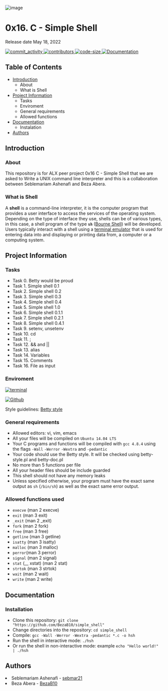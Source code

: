 ![image](https://th.bing.com/th/id/R.6df906fdc9f2cd1188dac4d18d5bf5fa?rik=bE6bZwGvU4uE5w&riu=http%3a%2f%2fwww.mangadaku.com%2fimages%2flogo_shell.jpg&ehk=00vdNn%2bH0aWSUAwwRyhhCMVQX%2fAFJHWKn5GdQSPBQdQ%3d&risl=&pid=ImgRaw&r=0)
<h1>0x16. C - Simple Shell</h1>
Release date May 18, 2022

</p>
          </a>
          <a href="https://github.com/BezaB10/simple_shell/commits/master" target="_blank">
               <img alt="commit_activity" src="https://img.shields.io/github/commit-activity/y/BezaB10/simple_shell" />
          </a>
          <a href="https://github.com/BezaB10/simple_shell/graphs/contributors" target="_blank">
               <img alt="contributors" src="https://img.shields.io/github/contributors/BezaB10/simple_shell" />
          </a>
          <a href="https://github.com/BezaB10/simple_shell/blob/master/hsh_shell.c"target="_blank">
               <img alt="code-size" src="https://img.shields.io/tokei/lines/github/BezaB10/simple_shell" />
          </a>
          <a href="https://github.com/BezaB10/simple_shell/blob/master/README.md" target="_blank">
               <img alt="Documentation" src="https://img.shields.io/badge/documentation-yes-lightpink" />
          </a>
     </p>

## Table of Contents
* [Introduction](#Introduction)
  * About
  * What is Shell
* [Project Information](#Project-Information)
    * Tasks
    * Enviroment
    * General requirements
    * Allowed functions
* [Documentation](#Documentation)
    * Instalation
* [Authors](#Authors)

## Introduction

### About
This repository is for ALX peer project 0x16 C - Simple Shell that we are asked to Write a UNIX command line interpreter and this is a collaboration between Seblemariam Ashenafi and Beza Abera. 

### What is Shell
A **shell** is a command-line interpreter, it is the computer program that provides a user interface to access the services of the operating system. Depending on the type of interface they use, shells can be of various types, in this case, a shell program of the type **`sh`** ([Bourne Shell](https://en.wikipedia.org/wiki/Bourne_shell)) will be developed. Users typically interact with a shell using a [terminal emulator](https://en.wikipedia.org/wiki/Terminal_emulator) that is used for entering data into and displaying or printing data from, a computer or a computing system.

## Project Information

### Tasks

* Task 0. Betty would be proud
* Task 1. Simple shell 0.1
* Task 2. Simple shell 0.2
* Task 3. Simple shell 0.3
* Task 4. Simple shell 0.4
* Task 5. Simple shell 1.0
* Task 6. Simple shell 0.1.1
* Task 7. Simple shell 0.2.1
* Task 8. Simple shell 0.4.1
* Task 9. setenv, unsetenv
* Task 10. cd
* Task 11. ;
* Task 12. && and ||
* Task 13. alias
* Task 14. Variables
* Task 15. Comments
* Task 16. File as input

### Enviroment

<!-- bash -->
<a href="https://www.gnu.org/software/bash/" target="_blank"> <img height="" src="https://img.shields.io/static/v1?label=&message=GNU%20Bash&color=4EAA25&logo=GNU%20Bash&logoColor=4EAA25&labelColor=2F333A" alt="terminal"></a>
<!-- github -->
<a href="https://github.com" target="_blank"> <img height="" src="https://img.shields.io/static/v1?label=&message=GitHub&color=181717&logo=GitHub&logoColor=f2f2f2&labelColor=2F333A" alt="Github"></a>

Style guidelines: [Betty style](https://github.com/holbertonschool/Betty/wiki)

### General requirements
 * Allowed editors: vi, vim, emacs
 * All your files will be compiled on `Ubuntu 14.04 LTS`
 * Your C programs and functions will be compiled with `gcc 4.8.4` using the flags `-Wall` `-Werror` `-Wextra` and `-pedantic`
 * Your code should use the Betty style. It will be checked using betty-style.pl and betty-doc.pl
 * No more than 5 functions per file
 * All your header files should be include guarded
 * This shell should not have any memory leaks
 * Unless specified otherwise, your program must have the exact same output as `sh` (`/bin/sh`) as well as the exact same error output.

### Allowed functions used 

* `execve` (man 2 execve)
* `exit` (man 3 exit)
* `_exit` (man 2 _exit)
* `fork` (man 2 fork)
* `free` (man 3 free)
* `getline` (man 3 getline)
* `isatty` (man 3 isatty)
* `malloc` (man 3 malloc)
* `perror`(man 3 perror)
* `signal` (man 2 signal)
* `stat` (__ xstat) (man 2 stat)
* `strtok` (man 3 strtok)
* `wait` (man 2 wait)
* `write` (man 2 write)

## Documentation

### Installation

- Clone this repository: `git clone "https://github.com/BezaB10/simple_shell"`
- Change directories into the repository: `cd simple_shell`
- Compile: `gcc -Wall -Werror -Wextra -pedantic *.c -o hsh`
- Run the shell in interactive mode: `./hsh`
- Or run the shell in non-interactive mode: example `echo "Hello world!" | ./hsh`

## Authors

<li> Seblemariam Ashenafi - <a href="https://github.com/sebmar21">sebmar21</a></li>
<li> Beza Abera - <a href="https://github.com/BezaB10">BezaB10</a></li
